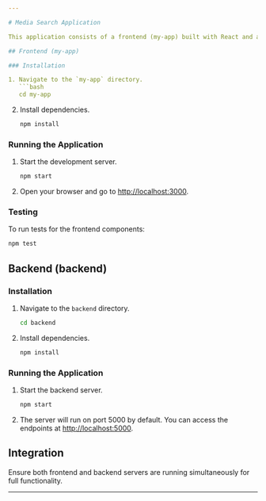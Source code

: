 ```yaml
---

# Media Search Application

This application consists of a frontend (my-app) built with React and a backend (backend) built with Node.js and Express. It allows users to search for media content from the iTunes API, view search results, and manage favorites.

## Frontend (my-app)

### Installation

1. Navigate to the `my-app` directory.
   ```bash
   cd my-app
   ```
2. Install dependencies.
   ```bash
   npm install
   ```

### Running the Application

1. Start the development server.
   ```bash
   npm start
   ```
2. Open your browser and go to [http://localhost:3000](http://localhost:3000).

### Testing

To run tests for the frontend components:

```bash
npm test
```

## Backend (backend)

### Installation

1. Navigate to the `backend` directory.
   ```bash
   cd backend
   ```
2. Install dependencies.
   ```bash
   npm install
   ```

### Running the Application

1. Start the backend server.
   ```bash
   npm start
   ```
2. The server will run on port 5000 by default. You can access the endpoints at [http://localhost:5000](http://localhost:5000).


## Integration

Ensure both frontend and backend servers are running simultaneously for full functionality.

---
```

